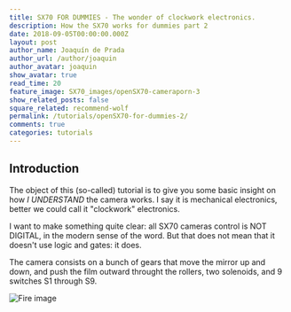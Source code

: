 ```yaml
---
title: SX70 FOR DUMMIES - The wonder of clockwork electronics.
description: How the SX70 works for dummies part 2
date: 2018-09-05T00:00:00.000Z
layout: post
author_name: Joaquín de Prada
author_url: /author/joaquin
author_avatar: joaquin
show_avatar: true
read_time: 20
feature_image: SX70_images/openSX70-cameraporn-3
show_related_posts: false
square_related: recommend-wolf
permalink: /tutorials/openSX70-for-dummies-2/
comments: true
categories: tutorials
---
```


<!-- # OPEN SX70-ARDUINO FOR DUMMIES: Part two, SX70 the Clockwork electronics worder -->

## Introduction

The object of this (so-called) tutorial is to give you some basic insight on how *I UNDERSTAND* the camera works. I say it is mechanical electronics, better we could call it "clockwork" electronics.

I want to make something quite clear: all SX70 cameras control is NOT DIGITAL, in the modern sense of the word. But that does not mean that it doesn't use logic and gates: it does.

The camera consists on a bunch of gears that move the mirror up and down, and push the film outward throught the rollers, two solenoids, and 9 switches S1 through S9.



![Fire image]({{site.url}}/{{site.baseurl}}img/tutorials/DUMMIES-2-SX70.jpg)




